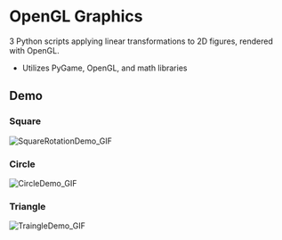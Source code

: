 # OpenGL Graphics
3 Python scripts applying linear transformations to 2D figures, rendered with OpenGL.
* Utilizes PyGame, OpenGL, and math libraries



## Demo
### Square
![SquareRotationDemo_GIF](https://github.com/AMahouch/OpenGL_Graphics/assets/97981126/7d0c45a2-f5ac-41e4-92c6-605709ddf551)

### Circle
![CircleDemo_GIF](https://github.com/AMahouch/OpenGL_Graphics/assets/97981126/fd4e7323-b829-41f2-a90a-50390bf29eed)

### Triangle
![TraingleDemo_GIF](https://github.com/AMahouch/OpenGL_Graphics/assets/97981126/6a547fcd-bafd-4712-b68d-adf576de9b02)
